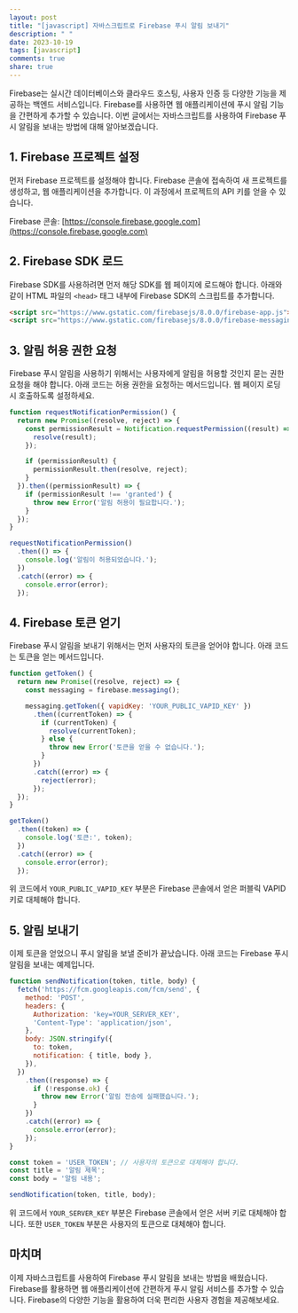 ```yaml
---
layout: post
title: "[javascript] 자바스크립트로 Firebase 푸시 알림 보내기"
description: " "
date: 2023-10-19
tags: [javascript]
comments: true
share: true
---
```


Firebase는 실시간 데이터베이스와 클라우드 호스팅, 사용자 인증 등 다양한 기능을 제공하는 백엔드 서비스입니다. Firebase를 사용하면 웹 애플리케이션에 푸시 알림 기능을 간편하게 추가할 수 있습니다. 이번 글에서는 자바스크립트를 사용하여 Firebase 푸시 알림을 보내는 방법에 대해 알아보겠습니다.

## 1. Firebase 프로젝트 설정

먼저 Firebase 프로젝트를 설정해야 합니다. Firebase 콘솔에 접속하여 새 프로젝트를 생성하고, 웹 애플리케이션을 추가합니다. 이 과정에서 프로젝트의 API 키를 얻을 수 있습니다.

Firebase 콘솔: [https://console.firebase.google.com](https://console.firebase.google.com)

## 2. Firebase SDK 로드

Firebase SDK를 사용하려면 먼저 해당 SDK를 웹 페이지에 로드해야 합니다. 아래와 같이 HTML 파일의 `<head>` 태그 내부에 Firebase SDK의 스크립트를 추가합니다.

```html
<script src="https://www.gstatic.com/firebasejs/8.0.0/firebase-app.js"></script>
<script src="https://www.gstatic.com/firebasejs/8.0.0/firebase-messaging.js"></script>
```

## 3. 알림 허용 권한 요청

Firebase 푸시 알림을 사용하기 위해서는 사용자에게 알림을 허용할 것인지 묻는 권한 요청을 해야 합니다. 아래 코드는 허용 권한을 요청하는 메서드입니다. 웹 페이지 로딩 시 호출하도록 설정하세요.

```javascript
function requestNotificationPermission() {
  return new Promise((resolve, reject) => {
    const permissionResult = Notification.requestPermission((result) => {
      resolve(result);
    });

    if (permissionResult) {
      permissionResult.then(resolve, reject);
    }
  }).then((permissionResult) => {
    if (permissionResult !== 'granted') {
      throw new Error('알림 허용이 필요합니다.');
    }
  });
}

requestNotificationPermission()
  .then(() => {
    console.log('알림이 허용되었습니다.');
  })
  .catch((error) => {
    console.error(error);
  });
```

## 4. Firebase 토큰 얻기

Firebase 푸시 알림을 보내기 위해서는 먼저 사용자의 토큰을 얻어야 합니다. 아래 코드는 토큰을 얻는 메서드입니다.

```javascript
function getToken() {
  return new Promise((resolve, reject) => {
    const messaging = firebase.messaging();

    messaging.getToken({ vapidKey: 'YOUR_PUBLIC_VAPID_KEY' })
      .then((currentToken) => {
        if (currentToken) {
          resolve(currentToken);
        } else {
          throw new Error('토큰을 얻을 수 없습니다.');
        }
      })
      .catch((error) => {
        reject(error);
      });
  });
}

getToken()
  .then((token) => {
    console.log('토큰:', token);
  })
  .catch((error) => {
    console.error(error);
  });
```
위 코드에서 `YOUR_PUBLIC_VAPID_KEY` 부분은 Firebase 콘솔에서 얻은 퍼블릭 VAPID 키로 대체해야 합니다.

## 5. 알림 보내기

이제 토큰을 얻었으니 푸시 알림을 보낼 준비가 끝났습니다. 아래 코드는 Firebase 푸시 알림을 보내는 예제입니다.

```javascript
function sendNotification(token, title, body) {
  fetch('https://fcm.googleapis.com/fcm/send', {
    method: 'POST',
    headers: {
      Authorization: 'key=YOUR_SERVER_KEY',
      'Content-Type': 'application/json',
    },
    body: JSON.stringify({
      to: token,
      notification: { title, body },
    }),
  })
    .then((response) => {
      if (!response.ok) {
        throw new Error('알림 전송에 실패했습니다.');
      }
    })
    .catch((error) => {
      console.error(error);
    });
}

const token = 'USER_TOKEN'; // 사용자의 토큰으로 대체해야 합니다.
const title = '알림 제목';
const body = '알림 내용';

sendNotification(token, title, body);
```
위 코드에서 `YOUR_SERVER_KEY` 부분은 Firebase 콘솔에서 얻은 서버 키로 대체해야 합니다. 또한 `USER_TOKEN` 부분은 사용자의 토큰으로 대체해야 합니다.

## 마치며

이제 자바스크립트를 사용하여 Firebase 푸시 알림을 보내는 방법을 배웠습니다. Firebase를 활용하면 웹 애플리케이션에 간편하게 푸시 알림 서비스를 추가할 수 있습니다. Firebase의 다양한 기능을 활용하여 더욱 편리한 사용자 경험을 제공해보세요.